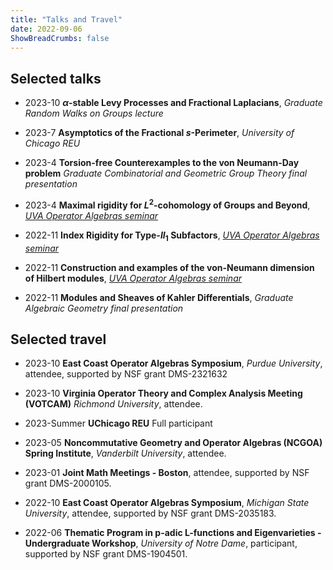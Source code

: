 ```yaml
---
title: "Talks and Travel"
date: 2022-09-06
ShowBreadCrumbs: false
---
```


## Selected talks
- 2023-10
**$\alpha$-stable Levy Processes and Fractional Laplacians**,
*Graduate Random Walks on Groups lecture*

- 2023-7
**Asymptotics of the Fractional $s$-Perimeter**,
*University of Chicago REU*

- 2023-4
**Torsion-free Counterexamples to the von Neumann-Day problem**
*Graduate Combinatorial and Geometric Group Theory final presentation*

- 2023-4
**Maximal rigidity for $L^2$-cohomology of Groups and Beyond**,
*[UVA Operator Algebras seminar](https://math.virginia.edu/seminars/sotoa/)*


- 2022-11
**Index Rigidity for Type-$II_1$ Subfactors**,
*[UVA Operator Algebras seminar](https://math.virginia.edu/seminars/sotoa/)*


- 2022-11
**Construction and examples of the von-Neumann dimension of Hilbert modules**,
*[UVA Operator Algebras seminar](https://math.virginia.edu/seminars/sotoa/)*


- 2022-11
**Modules and Sheaves of Kahler Differentials**,
*Graduate Algebraic Geometry final presentation*


## Selected travel
- 2023-10
**East Coast Operator Algebras Symposium**,
*Purdue University*, attendee, supported by NSF grant DMS-2321632


- 2023-10 
**Virginia Operator Theory and Complex Analysis Meeting (VOTCAM)**
*Richmond University*, attendee.


- 2023-Summer
**UChicago REU**
Full participant

- 2023-05
**Noncommutative Geometry and Operator Algebras (NCGOA) Spring Institute**,
*Vanderbilt University*, attendee.

- 2023-01
**Joint Math Meetings - Boston**,
attendee, supported by NSF grant DMS-2000105.

- 2022-10
**East Coast Operator Algebras Symposium**,
*Michigan State University*, attendee, supported by NSF grant DMS-2035183.

- 2022-06
**Thematic Program in p-adic L-functions and Eigenvarieties - Undergraduate Workshop**,
*University of Notre Dame*, participant, supported by NSF grant DMS-1904501.



